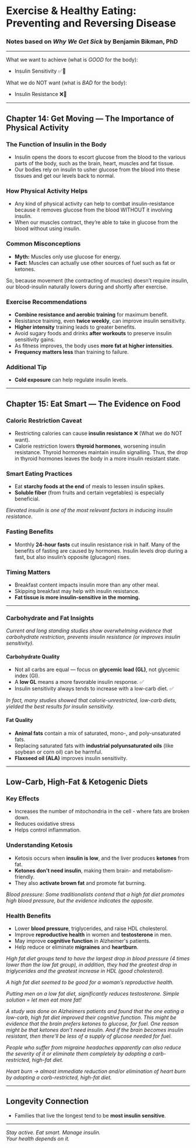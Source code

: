 # Exercise & Healthy Eating: Preventing and Reversing Disease

### Notes based on *Why We Get Sick* by Benjamin Bikman, PhD

---

What we want to achieve (what is *GOOD* for the body):
- Insulin Sensitivity ✅💪

What we do NOT want (what is *BAD* for the body):
- Insulin Resistance ❌🤕

---

## Chapter 14: Get Moving — The Importance of Physical Activity

### The Function of Insulin in the Body
- Insulin opens the doors to escort glucose from the blood to the various parts of the body, such as the brain, heart, muscles and fat tissue.
- Our bodies rely on insulin to usher glucose from the blood into these tissues and get our levels back to normal.

### How Physical Activity Helps
- Any kind of physical activity can help to combat insulin-resistance because it removes glucose from the blood WITHOUT it involving insulin.
- When our muscles contract, they’re able to take in glucose from the blood without using insulin. 

### Common Misconceptions
- **Myth:** Muscles only use glucose for energy.
- **Fact:** Muscles can actually use other sources of fuel such as fat or ketones.

So, because movement (the contracting of muscles) doesn’t require insulin, our blood-insulin naturally lowers during and shortly after exercise.

### Exercise Recommendations
- **Combine resistance and aerobic training** for maximum benefit.
- Resistance training, even **twice weekly**, can improve insulin sensitivity.
- **Higher intensity** training leads to greater benefits.
- Avoid sugary foods and drinks **after workouts** to preserve insulin sensitivity gains.
- As fitness improves, the body uses **more fat at higher intensities**.
- **Frequency matters less** than training to failure.

### Additional Tip
- **Cold exposure** can help regulate insulin levels.

---

## Chapter 15: Eat Smart — The Evidence on Food

### Caloric Restriction Caveat
- Restricting calories can cause **insulin resistance** ❌ (What we do NOT want).
- Calorie restriction lowers **thyroid hormones**, worsening insulin resistance. Thyroid hormones maintain insulin signalling. Thus, the drop in thyroid hormones leaves the body in a more insulin resistant state.

### Smart Eating Practices
- Eat **starchy foods at the end** of meals to lessen insulin spikes.
- **Soluble fiber** (from fruits and certain vegetables) is especially beneficial.

*Elevated insulin is one of the most relevant factors in inducing insulin resistance.*

### Fasting Benefits
- Monthly **24-hour fasts** cut insulin resistance risk in half.
Many of the benefits of fasting are caused by hormones.
Insulin levels drop during a fast, but also insulin’s opposite (glucagon) rises.

### Timing Matters
- Breakfast content impacts insulin more than any other meal.
- Skipping breakfast may help with insulin resistance.
- **Fat tissue is more insulin-sensitive in the morning.**

---

### Carbohydrate and Fat Insights

*Current and long standing studies show overwhelming evidence that carbohydrate restriction, prevents insulin resistance (or improves insulin sensitivity).*

#### Carbohydrate Quality
- Not all carbs are equal — focus on **glycemic load (GL)**, not glycemic index (GI).
- A **low GL** means a more favorable insulin response. ✅
- Insulin sensitivity always tends to increase with a low-carb diet. ✅

*In fact, many studies showed that calorie-unrestricted, low-carb diets, yielded the best results for insulin sensitivity.*

#### Fat Quality
- **Animal fats** contain a mix of saturated, mono-, and poly-unsaturated fats.
- Replacing saturated fats with **industrial polyunsaturated oils** (like soybean or corn oil) can be harmful.
- **Flaxseed oil (ALA)** improves insulin sensitivity.

---

## Low-Carb, High-Fat & Ketogenic Diets

### Key Effects
- Increases the number of mitochondria in the cell - where fats are broken down. 
- Reduces oxidative stress
- Helps control inflammation.

### Understanding Ketosis
- Ketosis occurs when **insulin is low**, and the liver produces **ketones** from fat.
- **Ketones don't need insulin**, making them brain- and metabolism-friendly.
- They also **activate brown fat** and promote fat burning.

*Blood pressure: Some traditionalists contend that a high fat diet promotes high blood pressure, but the evidence indicates the opposite.*

### Health Benefits
- Lower **blood pressure**, triglycerides, and raise HDL cholesterol.
- Improve **reproductive health** in women and **testosterone** in men.
- May improve **cognitive function** in Alzheimer's patients.
- Help reduce or eliminate **migraines** and **heartburn**.

*High fat diet groups tend to have the largest drop in blood pressure (4 times lower than the low fat group), in addition, they had the greatest drop in triglycerides and the greatest increase in HDL (good cholesterol).*

*A high fat diet seemed to be good for a woman’s reproductive health.*

*Putting men on a low fat diet, significantly reduces testosterone. Simple solution = let men eat more fat!*

*A study was done on Alzheimers patients and found that the one eating a low-carb, high fat diet improved their cognitive function.
This might be evidence that the brain prefers ketones to glucose, for fuel. One reason might be that ketones don’t need insulin. And if the brain becomes insulin resistant, then there’ll be less of a supply of glucose needed for fuel.*

*People who suffer from migraine headaches apparently can also reduce the severity of it or eliminate them completely by adopting a carb-restricted, high-fat diet.*

*Heart burn -> almost immediate reduction and/or elimination of heart burn by adopting a carb-restricted, high-fat diet.*

---

## Longevity Connection
- Families that live the longest tend to be **most insulin sensitive**.

---

*Stay active. Eat smart. Manage insulin.*  
*Your health depends on it.*
